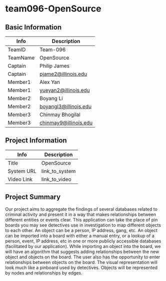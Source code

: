 # team096-OpenSource

## Basic Information

|   Info      |        Description     |
| ----------- | ---------------------- |
| TeamID      |        Team-096        |
| TeamName    |         OpenSource     |
| Captain     |       Philip James     |
| Captain     |  pjame2@illinois.edu  |
| Member1     |        Alex Yan       |
| Member1     |   yueyan2@illinois.edu  |
| Member2     |         Boyang Li         |
| Member2     |  boyangl3@illinois.edu |
| Member3     |     Chinmay Bhogilal     |
| Member3     |    chinmay9@illinois.edu   |

## Project Information

|   Info      |        Description     |
| ----------- | ---------------------- |
|  Title      |       OpenSource       |
| System URL  |      link_to_system    |
| Video Link  |      link_to_video     |

## Project Summary

Our project aims to aggregate the findings of several databases related to criminal activity and present it in a way that makes relationships between different entities or events clear. This application can take the place of pin boards you may see detectives use in investigation to map different objects to each other. An object can be a person, IP address, gang, etc. 
An object can be imported into a board with either a manual entry, or a lookup of a person, event, IP address, etc in one or more publicly accessible databases (facilitated by our application). While importing an object into the board, we will have an algorithm that suggests adding relationships between the new object and objects on the board. The user also has the opportunity to enter relationships between objects on the board. The visual representation will look much like a pinboard used by detectives. Objects will be represented by nodes and relationships by edges. 

